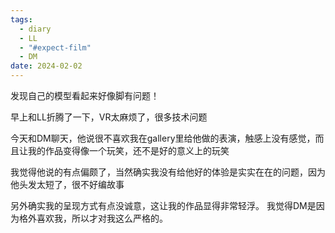 ```yaml
---
tags:
  - diary
  - LL
  - "#expect-film"
  - DM
date: 2024-02-02
---
```

发现自己的模型看起来好像脚有问题！

早上和LL折腾了一下，VR太麻烦了，很多技术问题

今天和DM聊天，他说很不喜欢我在gallery里给他做的表演，触感上没有感觉，而且让我的作品变得像一个玩笑，还不是好的意义上的玩笑

我觉得他说的有点偏颇了，当然确实我没有给他好的体验是实实在在的问题，因为他头发太短了，很不好编故事

另外确实我的呈现方式有点没诚意，这让我的作品显得非常轻浮。
我觉得DM是因为格外喜欢我，所以才对我这么严格的。